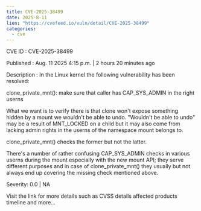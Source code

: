 ```yaml
--- 
title: CVE-2025-38499
date: 2025-8-11
lien: "https://cvefeed.io/vuln/detail/CVE-2025-38499"
categories:
  - cve
---
```


CVE ID : CVE-2025-38499

Published :  Aug. 11
2025
4:15 p.m. | 2 hours
20 minutes ago

Description : In the Linux kernel
the following vulnerability has been resolved:

clone_private_mnt(): make sure that caller has CAP_SYS_ADMIN in the right userns

What we want is to verify there is that clone won't expose something
hidden by a mount we wouldn't be able to undo.  "Wouldn't be able to undo"
may be a result of MNT_LOCKED on a child
but it may also come from
lacking admin rights in the userns of the namespace mount belongs to.

clone_private_mnt() checks the former
but not the latter.

There's a number of rather confusing CAP_SYS_ADMIN checks in various
userns during the mount
especially with the new mount API; they serve
different purposes and in case of clone_private_mnt() they usually
but not always end up covering the missing check mentioned above.

Severity: 0.0 | NA

Visit the link for more details
such as CVSS details
affected products
timeline
and more...
